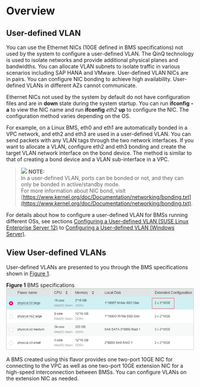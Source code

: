 # Overview<a name="EN-US_TOPIC_0085714156"></a>

## User-defined VLAN<a name="section5963929102410"></a>

You can use the Ethernet NICs \(10GE defined in BMS specifications\) not used by the system to configure a user-defined VLAN. The QinQ technology is used to isolate networks and provide additional physical planes and bandwidths. You can allocate VLAN subnets to isolate traffic in various scenarios including SAP HANA and VMware. User-defined VLAN NICs are in pairs. You can configure NIC bonding to achieve high availability. User-defined VLANs in different AZs cannot communicate.

Ethernet NICs not used by the system by default do not have configuration files and are in  **down**  state during the system startup. You can run  **ifconfig** **-a**  to view the NIC name and run  **ifconfig** _eth2_ **up**  to configure the NIC. The configuration method varies depending on the OS.

For example, on a Linux BMS, eth0 and eth1 are automatically bonded in a VPC network, and eth2 and eth3 are used in a user-defined VLAN. You can send packets with any VLAN tags through the two network interfaces. If you want to allocate a VLAN, configure eth2 and eth3 bonding and create the target VLAN network interface on the bond device. The method is similar to that of creating a bond device and a VLAN sub-interface in a VPC.

>![](/images/icon-note.gif) **NOTE:**   
>In a user-defined VLAN, ports can be bonded or not, and they can only be bonded in active/standby mode.  
>For more information about NIC bond, visit  [https://www.kernel.org/doc/Documentation/networking/bonding.txt](https://www.kernel.org/doc/Documentation/networking/bonding.txt).  

For details about how to configure a user-defined VLAN for BMSs running different OSs, see sections  [Configuring a User-defined VLAN \(SUSE Linux Enterprise Server 12\)](configuring-a-user-defined-vlan-(suse-linux-enterprise-server-12).md)  to  [Configuring a User-defined VLAN \(Windows Server\)](configuring-a-user-defined-vlan-(windows-server).md).

## View User-defined VLANs<a name="section125275095016"></a>

User-defined VLANs are presented to you through the BMS specifications shown in  [Figure 1](#fig465385574917).

**Figure  1**  BMS specifications<a name="fig465385574917"></a>  
![](figures/bms-specifications.png "bms-specifications")

A BMS created using this flavor provides one two-port 10GE NIC for connecting to the VPC as well as one two-port 10GE extension NIC for a high-speed interconnection between BMSs. You can configure VLANs on the extension NIC as needed.

